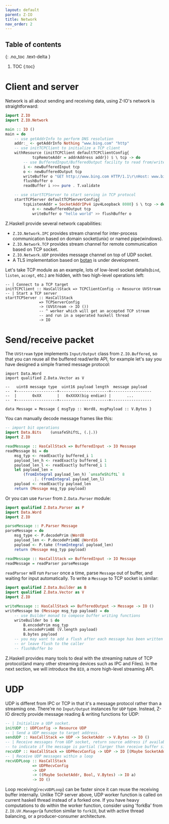 ```yaml
---
layout: default
parent: Z-IO
title: Network
nav_order: 2
---
```


## Table of contents
{: .no_toc .text-delta }

1. TOC
{:toc}

# Client and server

Network is all about sending and receiving data, using Z-IO's network is straightforward:

```haskell
import Z.IO
import Z.IO.Network

main :: IO ()
main = do
    -- use getAddrInfo to perform DNS resolution
    addr:_ <- getAddrInfo Nothing "www.bing.com" "http"
    -- use initTCPClient to initialize a TCP client
    withResource (initTCPClient defaultTCPClientConfig{ 
            tcpRemoteAddr = addrAddress addr}) $ \ tcp -> do
        -- use BufferedInput/BufferedOutput facility to read from/write to tcp socket
        i <- newBufferedInput tcp
        o <- newBufferedOutput tcp
        writeBuffer o "GET http://www.bing.com HTTP/1.1\r\nHost: www.bing.com\r\n\r\n"
        flushBuffer o
        readBuffer i >>= pure . T.validate

    -- use startTCPServer to start serving in TCP protocol
    startTCPServer defaultTCPServerConfig{
        tcpListenAddr = SocketAddrIPv4 ipv4Loopback 8080} $ \ tcp -> do
            o <- newBufferedOutput tcp
            writeBuffer o "hello world" >> flushBuffer o
```

Z.Haskell provide several network capabilities:

+ `Z.IO.Network.IPC` provides stream channel for inter-process communication based on domain socket(unix) or named pipe(windows). 
+ `Z.IO.Network.TCP` provides stream channel for remote communication based on TCP socket.
+ `Z.IO.Network.UDP` provides message channel on top of UDP socket.
+ A TLS implementation based on [botan](https://botan.randombit.net/) is under development.

Let's take TCP module as an example, lots of low-level socket details(`bind`, `listen`, `accept`, etc.) are hidden, with two high-level operations left:

```
-- | Connect to a TCP target
initTCPClient :: HasCallStack => TCPClientConfig -> Resource UVStream
-- | Start a TCP server
startTCPServer :: HasCallStack	 
               => TCPServerConfig	 
               -> (UVStream -> IO ())   
               -- ^ worker which will get an accepted TCP stream 
               -- and run in a seperated haskell thread
               -> IO
```

# Send/receive packet

The `UVStream` type implements `Input/Output` class from `Z.IO.Buffered`, so that you can reuse all the buffered read/write API, for example let's say you have designed a simple framed message protocol:

```
import Data.Word
import qualified Z.Data.Vector as V

--   uint8 message type  uint16 payload length  message payload
--  +------------------+----------------------+------------------
--  |       0xXX       |   0xXXXX(big endian) |       ...
--  +------------------+----------------------+------------------

data Message = Message { msgTyp :: Word8, msgPayload :: V.Bytes }
```

You can manually decode message frames like this:

```haskell
-- import bit operations
import Data.Bits    (unsafeShiftL, (.|.))
import Z.IO

readMessage :: HasCallStack => BufferedInput -> IO Message
readMessage bi = do
    msg_typ <- readExactly buffered_i 1
    payload_len_h <- readExactly buffered_i 1
    payload_len_l <- readExactly buffered_i 1
    let payload_len =
        (fromIntegral payload_len_h) `unsafeShiftL` 8 
            .|. (fromIntegral payload_len_l)
    payload <- readExactly payload_len 
    return (Message msg_typ payload)
```

Or you can use `Parser` from `Z.Data.Parser` module:


```haskell
import qualified Z.Data.Parser as P
import Data.Word
import Z.IO

parseMessage :: P.Parser Message
parseMessage = do
    msg_type <- P.decodePrim @Word8
    payload_len <- P.decodePrimBE @Word16
    payload <- P.take (fromIntegral payload_len)
    return (Message msg_typ payload)

readMessage :: HasCallStack => BufferedInput -> IO Message
readMessage = readParser parseMessage
```

`readParser` will run `Parser` once a time, parse `Message` out of buffer, and waiting for input automatically. To write a `Message` to TCP socket is similar:

```haskell
import qualified Z.Data.Builder as B
import qualified Z.Data.Vector as V
import Z.IO

writeMessage :: HasCallStack => BufferedOutput -> Message -> IO ()
writeMessage bo (Message msg_typ payload) = do
    -- use Builder monad to compose buffer writing functions
    writeBuilder bo $ do
        B.encodePrim msg_typ
        B.encodePrimBE (V.length payload)
        B.bytes payload
    -- you may want to add a flush after each message has been written  
    -- or leave flush to the caller
    -- flushBuffer bo
``` 

Z.Haskell provides many tools to deal with the streaming nature of TCP protocol(and many other streaming devices such as IPC and Files). In the next section, we will introduce the `BIO`, a more high-level streaming API.

# UDP

UDP is differet from IPC or TCP in that it's a message protocol rather than a streaming one. There're no `Input/Output` instances for `UDP` type. Instead, Z-IO directly provide message reading & writing functions for UDP:

```haskell
-- | Initialize a UDP socket.
initUDP :: UDPConfig -> Resource UDP
-- | Send a UDP message to target address.
sendUDP :: HasCallStack => UDP -> SocketAddr -> V.Bytes -> IO ()
-- | Receive messages from UDP socket, return source address if available, and a `Bool`
-- to indicate if the message is partial (larger than receive buffer size).
recvUDP :: HasCallStack => UDPRecvConfig -> UDP -> IO [(Maybe SocketAddr, Bool, V.Bytes)]
-- | Receive UDP messages within a loop
recvUDPLoop :: HasCallStack
            => UDPRecvConfig
            -> UDP
            -> ((Maybe SocketAddr, Bool, V.Bytes) -> IO a)
            -> IO ()
```

Loop receiving(`recvUDPLoop`) can be faster since it can reuse the receiving buffer internally. Unlike TCP server above, UDP worker function is called on current haskell thread instead of a forked one. If you have heavy computations to do within the worker function, consider using 'forkBa' from `Z.IO.UV.Manager`(a function similar to `forkIO`, but with active thread balancing, or a producer-consumer architecture.

